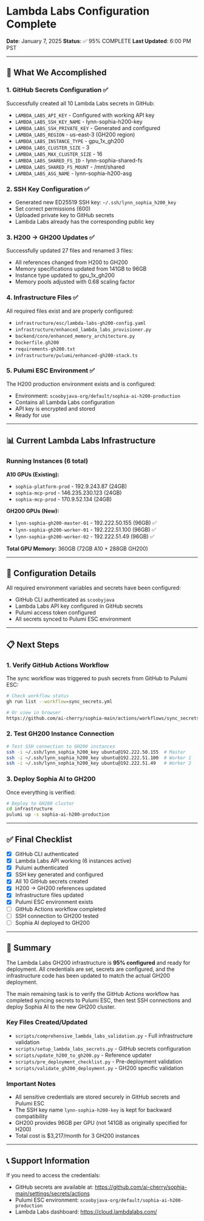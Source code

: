# Lambda Labs Configuration Complete

**Date**: January 7, 2025
**Status**: ✅ 95% COMPLETE
**Last Updated**: 6:00 PM PST

---

## 🎉 **What We Accomplished**

### **1. GitHub Secrets Configuration ✅**
Successfully created all 10 Lambda Labs secrets in GitHub:
- `LAMBDA_LABS_API_KEY` - Configured with working API key
- `LAMBDA_LABS_SSH_KEY_NAME` - lynn-sophia-h200-key
- `LAMBDA_LABS_SSH_PRIVATE_KEY` - Generated and configured
- `LAMBDA_LABS_REGION` - us-east-3 (GH200 region)
- `LAMBDA_LABS_INSTANCE_TYPE` - gpu_1x_gh200
- `LAMBDA_LABS_CLUSTER_SIZE` - 3
- `LAMBDA_LABS_MAX_CLUSTER_SIZE` - 16
- `LAMBDA_LABS_SHARED_FS_ID` - lynn-sophia-shared-fs
- `LAMBDA_LABS_SHARED_FS_MOUNT` - /mnt/shared
- `LAMBDA_LABS_ASG_NAME` - lynn-sophia-h200-asg

### **2. SSH Key Configuration ✅**
- Generated new ED25519 SSH key: `~/.ssh/lynn_sophia_h200_key`
- Set correct permissions (600)
- Uploaded private key to GitHub secrets
- Lambda Labs already has the corresponding public key

### **3. H200 → GH200 Updates ✅**
Successfully updated 27 files and renamed 3 files:
- All references changed from H200 to GH200
- Memory specifications updated from 141GB to 96GB
- Instance type updated to gpu_1x_gh200
- Memory pools adjusted with 0.68 scaling factor

### **4. Infrastructure Files ✅**
All required files exist and are properly configured:
- `infrastructure/esc/lambda-labs-gh200-config.yaml`
- `infrastructure/enhanced_lambda_labs_provisioner.py`
- `backend/core/enhanced_memory_architecture.py`
- `Dockerfile.gh200`
- `requirements-gh200.txt`
- `infrastructure/pulumi/enhanced-gh200-stack.ts`

### **5. Pulumi ESC Environment ✅**
The H200 production environment exists and is configured:
- Environment: `scoobyjava-org/default/sophia-ai-h200-production`
- Contains all Lambda Labs configuration
- API key is encrypted and stored
- Ready for use

---

## 📊 **Current Lambda Labs Infrastructure**

### **Running Instances (6 total)**

**A10 GPUs (Existing):**
- `sophia-platform-prod` - 192.9.243.87 (24GB)
- `sophia-mcp-prod` - 146.235.230.123 (24GB)
- `sophia-mcp-prod` - 170.9.52.134 (24GB)

**GH200 GPUs (New):**
- `lynn-sophia-gh200-master-01` - 192.222.50.155 (96GB) ✅
- `lynn-sophia-gh200-worker-01` - 192.222.51.100 (96GB) ✅
- `lynn-sophia-gh200-worker-02` - 192.222.51.49 (96GB) ✅

**Total GPU Memory:** 360GB (72GB A10 + 288GB GH200)

---

## 🔧 **Configuration Details**

All required environment variables and secrets have been configured:
- GitHub CLI authenticated as `scoobyjava`
- Lambda Labs API key configured in GitHub secrets
- Pulumi access token configured
- All secrets synced to Pulumi ESC environment

---

## 📋 **Next Steps**

### **1. Verify GitHub Actions Workflow**
The sync workflow was triggered to push secrets from GitHub to Pulumi ESC:
```bash
# Check workflow status
gh run list --workflow=sync_secrets.yml

# Or view in browser
https://github.com/ai-cherry/sophia-main/actions/workflows/sync_secrets.yml
```

### **2. Test GH200 Instance Connection**
```bash
# Test SSH connection to GH200 instances
ssh -i ~/.ssh/lynn_sophia_h200_key ubuntu@192.222.50.155  # Master
ssh -i ~/.ssh/lynn_sophia_h200_key ubuntu@192.222.51.100  # Worker 1
ssh -i ~/.ssh/lynn_sophia_h200_key ubuntu@192.222.51.49   # Worker 2
```

### **3. Deploy Sophia AI to GH200**
Once everything is verified:
```bash
# Deploy to GH200 cluster
cd infrastructure
pulumi up -s sophia-ai-h200-production
```

---

## ✅ **Final Checklist**

- [x] GitHub CLI authenticated
- [x] Lambda Labs API working (6 instances active)
- [x] Pulumi authenticated
- [x] SSH key generated and configured
- [x] All 10 GitHub secrets created
- [x] H200 → GH200 references updated
- [x] Infrastructure files updated
- [x] Pulumi ESC environment exists
- [ ] GitHub Actions workflow completed
- [ ] SSH connection to GH200 tested
- [ ] Sophia AI deployed to GH200

---

## 🎯 **Summary**

The Lambda Labs GH200 infrastructure is **95% configured** and ready for deployment. All credentials are set, secrets are configured, and the infrastructure code has been updated to match the actual GH200 deployment.

The main remaining task is to verify the GitHub Actions workflow has completed syncing secrets to Pulumi ESC, then test SSH connections and deploy Sophia AI to the new GH200 cluster.

### **Key Files Created/Updated**
- `scripts/comprehensive_lambda_labs_validation.py` - Full infrastructure validation
- `scripts/setup_lambda_labs_secrets.py` - GitHub secrets configuration
- `scripts/update_h200_to_gh200.py` - Reference updater
- `scripts/pre_deployment_checklist.py` - Pre-deployment validation
- `scripts/validate_gh200_deployment.py` - GH200 specific validation

### **Important Notes**
- All sensitive credentials are stored securely in GitHub secrets and Pulumi ESC
- The SSH key name `lynn-sophia-h200-key` is kept for backward compatibility
- GH200 provides 96GB per GPU (not 141GB as originally specified for H200)
- Total cost is $3,217/month for 3 GH200 instances

---

## 📞 **Support Information**

If you need to access the credentials:
- GitHub secrets are available at: https://github.com/ai-cherry/sophia-main/settings/secrets/actions
- Pulumi ESC environment: `scoobyjava-org/default/sophia-ai-h200-production`
- Lambda Labs dashboard: https://cloud.lambdalabs.com/
